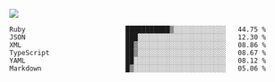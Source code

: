 ![](https://github-profile-summary-cards.vercel.app/api/cards/profile-details?username=igtm&theme=dracula)
<!--START_SECTION:waka-->

```text
Ruby                         ███████████▒░░░░░░░░░░░░░   44.75 %
JSON                         ███░░░░░░░░░░░░░░░░░░░░░░   12.30 %
XML                          ██▒░░░░░░░░░░░░░░░░░░░░░░   08.86 %
TypeScript                   ██▒░░░░░░░░░░░░░░░░░░░░░░   08.67 %
YAML                         ██░░░░░░░░░░░░░░░░░░░░░░░   08.12 %
Markdown                     █▒░░░░░░░░░░░░░░░░░░░░░░░   05.06 %
```

<!--END_SECTION:waka-->
